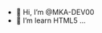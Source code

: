 - 👋 Hi, I’m @MKA-DEV00
- 👀 I’m learn HTML5 ...
  


<!---
MKA-DEV00/MKA-DEV00 is a ✨ special ✨ repository because its `README.md` (this file) appears on your GitHub profile.
You can click the Preview link to take a look at your changes.
--->
